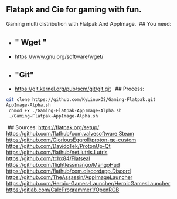 ## Flatapk and Cie for gaming with fun.
Gaming multi distribution with Flatpak And AppImage.
 ## You need:
- ## " Wget "
- https://www.gnu.org/software/wget/ 
- ## "Git"
- https://git.kernel.org/pub/scm/git/git.git 
  ## Process:
```bash
git clone https://github.com/KyLinuxOS/Gaming-Flatpak.git
AppImage-Alpha.sh
 chmod +x ./Gaming-Flatpak-AppImage-Alpha.sh
 ./Gaming-Flatpak-AppImage-Alpha.sh
```
 ## Sources:
https://flatpak.org/setup/
  https://github.com/flathub/com.valvesoftware.Steam
 https://github.com/GloriousEggroll/proton-ge-custom
 https://github.com/DavidoTek/ProtonUp-Qt
 https://github.com/flathub/net.lutris.Lutris
 https://github.com/tchx84/Flatseal
 https://github.com/flightlessmango/MangoHud
 https://github.com/flathub/com.discordapp.Discord
 https://github.com/TheAssassin/AppImageLauncher
 https://github.com/Heroic-Games-Launcher/HeroicGamesLauncher
https://gitlab.com/CalcProgrammer1/OpenRGB
